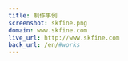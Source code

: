 ```yaml
---
title: 制作事例
screenshot: skfine.png
domain: www.skfine.com
live_url: http://www.skfine.com
back_url: /en/#works
---
```

